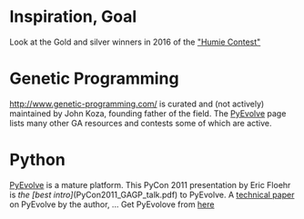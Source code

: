 # Inspiration, Goal

Look at the Gold and silver winners in 2016 of the ["Humie Contest"](http://www.human-competitive.org/)

# Genetic Programming

http://www.genetic-programming.com/ is curated and (not actively) maintained by John Koza, founding father of the field.
The [PyEvolve](www.intellovations.com/pyevolve/) page lists many other GA resources and contests some of which are active.

# Python

[PyEvolve](www.intellovations.com/pyevolve/) is a mature platform.
This PyCon 2011 presentation by Eric Floehr is *the [best intro]*(PyCon2011_GAGP_talk.pdf) to PyEvolve.
A [technical paper](pyevolve_paper.pdf) on PyEvolve by the author, ...
Get PyEvolove from [here]()